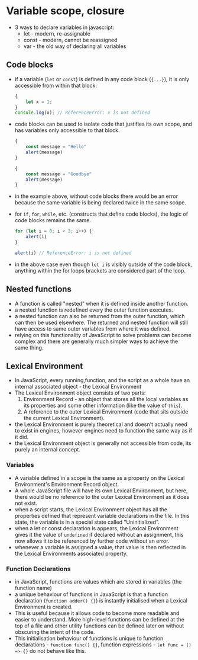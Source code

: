 # Variable scope, closure

-   3 ways to declare variables in javascript:
    -   let - modern, re-assignable
    -   const - modern, cannot be reassigned
    -   var - the old way of declaring all variables

## Code blocks

-   if a variable (`let` or `const`) is defined in any code block (`{...}`), it is only accessible from within that block:
    ```JavaScript
    {
    	let x = 1;
    }
    console.log(x); // ReferenceError: x is not defined
    ```
-   code blocks can be used to isolate code that justifies its own scope, and has variables only accessible to that block.

    ```JavaScript
    {
    	const message = "Hello"
    	alert(message)
    }

    {
    	const message = "Goodbye"
    	alert(message)
    }
    ```

-   in the example above, without code blocks there would be an error because the same variable is being declared twice in the same scope.
-   for `if`, `for`, `while`, etc. (constructs that define code blocks), the logic of code blocks remains the same.

    ```JavaScript
    for (let i = 0; i < 3; i++) {
    	alert(i)
    }

    alert(i) // ReferenceError: i is not defined
    ```

-   in the above case even though `let i` is visibly outside of the code block, anything within the for loops brackets are considered part of the loop.

## Nested functions

-   A function is called "nested" when it is defined inside another function.
-   a nested function is redefined every the outer function executes.
-   a nested function can also be returned from the outer function, which can then be used elsewhere. The returned and nested function will still have access to same outer variables from where it was defined.
-   relying on this functionality of JavaScript to solve problems can become complex and there are generally much simpler ways to achieve the same thing.

## Lexical Environment

-   In JavaScript, every running,function, and the script as a whole have an internal associated object - the Lexical Environment
-   The Lexical Environment object consists of two parts:
    1. Environment Record - an object that stores all the local variables as its properties and some other information (like the value of `this`).
    2. A reference to the outer Lexical Environment (code that sits outside the current Lexical Environment).
-   the Lexical Environment is purely theoretical and doesn't actually need to exist in engines, however engines need to function the same way as if it did.
-   the Lexical Environment object is generally not accessible from code, its purely an internal concept.

### Variables

-   A variable defined in a scope is the same as a property on the Lexical Environment's Environment Record object.
-   A whole JavaScript file will have its own Lexical Environment, but here, there would be no reference to the outer Lexical Environment as it does not exist.
-   when a script starts, the Lexical Environment object has all the properties defined that represent variable declarations in the file. In this state, the variable is in a special state called "Uninitialized".
-   when a let or const declaration is appears, the Lexical Environment gives it the value of `undefined` if declared without an assignment, this now allows it to be referenced by further code without an error.
-   whenever a variable is assigned a value, that value is then reflected in the Lexical Environments associated property.

### Function Declarations

-   in JavaScript, functions are values which are stored in variables (the function name)
-   a unique behaviour of functions in JavaScript is that a function declaration (`function adder() {}`) is instantly initialised when a Lexical Environment is created.
-   This is useful because it allows code to become more readable and easier to understand. More high-level functions can be defined at the top of a file and other utility functions can be defined later on without obscuring the intent of the code.
-   This initialisation behaviour of functions is unique to function declarations - `function func() {}`, function expressions - `let func = () => {}` do not behave like this.
